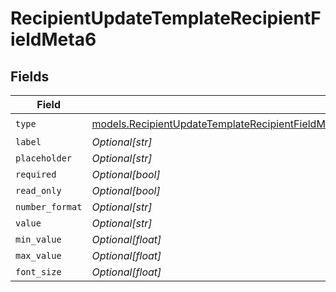 # RecipientUpdateTemplateRecipientFieldMeta6


## Fields

| Field                                                                                                                                                                                                                                | Type                                                                                                                                                                                                                                 | Required                                                                                                                                                                                                                             | Description                                                                                                                                                                                                                          |
| ------------------------------------------------------------------------------------------------------------------------------------------------------------------------------------------------------------------------------------ | ------------------------------------------------------------------------------------------------------------------------------------------------------------------------------------------------------------------------------------ | ------------------------------------------------------------------------------------------------------------------------------------------------------------------------------------------------------------------------------------ | ------------------------------------------------------------------------------------------------------------------------------------------------------------------------------------------------------------------------------------ |
| `type`                                                                                                                                                                                                                               | [models.RecipientUpdateTemplateRecipientFieldMetaTemplatesRecipientsResponse200ApplicationJSONResponseBodyType](../models/recipientupdatetemplaterecipientfieldmetatemplatesrecipientsresponse200applicationjsonresponsebodytype.md) | :heavy_check_mark:                                                                                                                                                                                                                   | N/A                                                                                                                                                                                                                                  |
| `label`                                                                                                                                                                                                                              | *Optional[str]*                                                                                                                                                                                                                      | :heavy_minus_sign:                                                                                                                                                                                                                   | N/A                                                                                                                                                                                                                                  |
| `placeholder`                                                                                                                                                                                                                        | *Optional[str]*                                                                                                                                                                                                                      | :heavy_minus_sign:                                                                                                                                                                                                                   | N/A                                                                                                                                                                                                                                  |
| `required`                                                                                                                                                                                                                           | *Optional[bool]*                                                                                                                                                                                                                     | :heavy_minus_sign:                                                                                                                                                                                                                   | N/A                                                                                                                                                                                                                                  |
| `read_only`                                                                                                                                                                                                                          | *Optional[bool]*                                                                                                                                                                                                                     | :heavy_minus_sign:                                                                                                                                                                                                                   | N/A                                                                                                                                                                                                                                  |
| `number_format`                                                                                                                                                                                                                      | *Optional[str]*                                                                                                                                                                                                                      | :heavy_minus_sign:                                                                                                                                                                                                                   | N/A                                                                                                                                                                                                                                  |
| `value`                                                                                                                                                                                                                              | *Optional[str]*                                                                                                                                                                                                                      | :heavy_minus_sign:                                                                                                                                                                                                                   | N/A                                                                                                                                                                                                                                  |
| `min_value`                                                                                                                                                                                                                          | *Optional[float]*                                                                                                                                                                                                                    | :heavy_minus_sign:                                                                                                                                                                                                                   | N/A                                                                                                                                                                                                                                  |
| `max_value`                                                                                                                                                                                                                          | *Optional[float]*                                                                                                                                                                                                                    | :heavy_minus_sign:                                                                                                                                                                                                                   | N/A                                                                                                                                                                                                                                  |
| `font_size`                                                                                                                                                                                                                          | *Optional[float]*                                                                                                                                                                                                                    | :heavy_minus_sign:                                                                                                                                                                                                                   | N/A                                                                                                                                                                                                                                  |